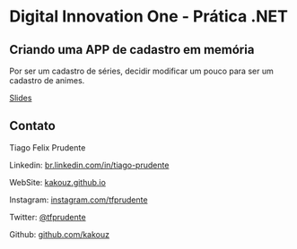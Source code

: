 # Digital Innovation One - Prática .NET

## Criando uma APP de cadastro em memória

Por ser um cadastro de séries, decidir modificar um pouco para ser um cadastro de animes.

[Slides](dio-dotnet-poo-lab-2.pdf)

## Contato

Tiago Felix Prudente

Linkedin:  [br.linkedin.com/in/tiago-prudente](http://br.linkedin.com/in/tiago-prudente)

WebSite:  [kakouz.github.io](https://kakouz.github.io)

Instagram:  [instagram.com/tfprudente](https://instagram.com/tfprudente)

Twitter:  [@tfprudente](https://twitter.com/tfprudente)

Github:  [github.com/kakouz](https://github.com/kakouz)
